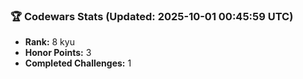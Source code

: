 ### 🏆 Codewars Stats (Updated: 2025-10-01 00:45:59 UTC)

- **Rank:** 8 kyu
- **Honor Points:** 3
- **Completed Challenges:** 1
